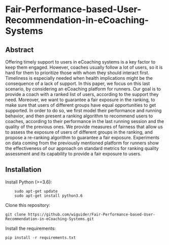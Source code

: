 # Fair-Performance-based-User-Recommendation-in-eCoaching-Systems

## Abstract

Offering timely support to users in eCoaching systems is a key factor to keep them engaged. However, coaches usually follow a lot of users, so it is hard for them to prioritize those with whom they should interact first. Timeliness is especially needed when health implications might be the consequence of a lack of support. In this paper, we focus on this last scenario, by considering an eCoaching platform for runners. Our goal is to provide a coach with a ranked list of users, according to the support they need.
Moreover, we want to guarantee a fair exposure in the ranking, to make sure that users of different groups have equal opportunities to get supported. In order to do so, we first model their performance and running behavior, and then present a ranking algorithm to recommend users to coaches, according to their performance in the last running session and the quality of the previous ones.
We provide measures of fairness that allow us to assess the exposure of users of different groups in the ranking, and propose a re-ranking algorithm to guarantee a fair exposure. Experiments on data coming from the previously mentioned platform for runners show the effectiveness of our approach on standard metrics for ranking quality assessment and its capability to provide a fair exposure to users.

## Installation

Install Python (>=3.6):

```
    sudo apt-get update
    sudo apt-get install python3.6
```

Clone this repository:

```
git clone https://github.com/wiguider/Fair-Performance-based-User-Recommendation-in-eCoaching-Systems.git
```

Install the requirements:

```
pip install -r requirements.txt
```
